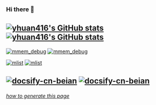 ### Hi there 👋

<!--
**yhuan416/yhuan416** is a ✨ _special_ ✨ repository because its `README.md` (this file) appears on your GitHub profile.

Here are some ideas to get you started:

- 🔭 I’m currently working on ...
- 🌱 I’m currently learning ...
- 👯 I’m looking to collaborate on ...
- 🤔 I’m looking for help with ...
- 💬 Ask me about ...
- 📫 How to reach me: ...
- 😄 Pronouns: ...
- ⚡ Fun fact: ...
-->

[![yhuan416's GitHub stats](https://github-readme-stats.vercel.app/api?username=yhuan416&show_icons=true&show_owner=true&count_private=true&theme=onedark#gh-dark-mode-only)](https://github.com/yhuan416#gh-dark-mode-only)
[![yhuan416's GitHub stats](https://github-readme-stats.vercel.app/api?username=yhuan416&show_icons=true&show_owner=true&count_private=true#gh-light-mode-only)](https://github.com/yhuan416#gh-light-mode-only)
---

[![mmem_debug](https://github-readme-stats.vercel.app/api/pin/?username=yhuan416&repo=mmem_debug&show_owner=true&theme=onedark#gh-dark-mode-only)](https://github.com/yhuan416/mmem_debug#gh-dark-mode-only)
[![mmem_debug](https://github-readme-stats.vercel.app/api/pin/?username=yhuan416&repo=mmem_debug&show_owner=true#gh-light-mode-only)](https://github.com/yhuan416/mmem_debug#gh-light-mode-only)

[![mlist](https://github-readme-stats.vercel.app/api/pin/?username=yhuan416&repo=mlist&show_owner=true&theme=onedark#gh-dark-mode-only)](https://github.com/yhuan416/mlist#gh-dark-mode-only)
[![mlist](https://github-readme-stats.vercel.app/api/pin/?username=yhuan416&repo=mlist&show_owner=true#gh-light-mode-only)](https://github.com/yhuan416/mlist#gh-light-mode-only)

[![docsify-cn-beian](https://github-readme-stats.vercel.app/api/pin/?username=yhuan416&repo=docsify-cn-beian&show_owner=true&theme=onedark#gh-dark-mode-only)](https://github.com/yhuan416/docsify-cn-beian#gh-dark-mode-only)
[![docsify-cn-beian](https://github-readme-stats.vercel.app/api/pin/?username=yhuan416&repo=docsify-cn-beian&show_owner=true#gh-light-mode-only)](https://github.com/yhuan416/docsify-cn-beian#gh-light-mode-only)
---

###### *[how to generate this page](https://github.com/anuraghazra/github-readme-stats)*


<!--
###### *[How To Edit This Page](https://github.com/anuraghazra/github-readme-stats)*

<h5 align="right">
    <a href="https://github.com/anuraghazra/github-readme-stats" style="font-style: italic;">How To Edit This Page</a>
</h5>

style="font-size: 20px; font-family: Arial; font-style: italic;"

<p align="left">
    <a href="https://github.com/yhuan416">
        <img src="https://github-readme-stats.vercel.app/api?username=yhuan416&show_icons=true&show_owner=true&theme=onedark">
    </a>
</p>

<p align="left">
    <a href="https://github.com/yhuan416">
        <img align="center" src="https://github-readme-stats.vercel.app/api/top-langs/?username=yhuan416&layout=compact&theme=onedark" />
    </a>
</p>


[![yhuan416's GitHub stats](https://github-readme-stats.vercel.app/api?username=yhuan416&show_icons=trueshow_owner)](https://github.com/anuraghazra/github-readme-stats)
[![Top Langs](https://github-readme-stats.vercel.app/api/top-langs/?username=yhuan416&layout=compact)](https://github.com/anuraghazra/github-readme-stats)


<a href="https://github.com/anuraghazra/github-readme-stats">
  <img align="center" src="https://github-readme-stats.vercel.app/api?username=yhuan416&show_icons=trueshow_owner" />
</a>
<a href="https://github.com/anuraghazra/github-readme-stats">
  <img align="center" src="https://github-readme-stats.vercel.app/api/top-langs/?username=yhuan416&layout=compact" />
</a>
-->
